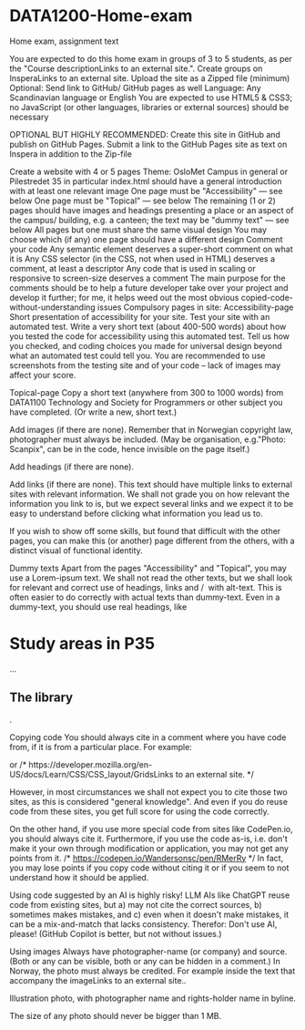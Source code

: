 # DATA1200-Home-exam

Home exam, assignment text
 

You are expected to do this home exam in groups of 3 to 5 students, as per the "Course descriptionLinks to an external site.".
Create groups on InsperaLinks to an external site.
Upload the site as a Zipped file (minimum)
Optional: Send link to GitHub/ GitHub pages as well
Language: Any Scandinavian language or English
You are expected to use HTML5 & CSS3; no JavaScript (or other languages, libraries or external sources) should be necessary
 

OPTIONAL BUT HIGHLY RECOMMENDED:
Create this site in GitHub and publish on GitHub Pages.
Submit a link to the GitHub Pages site as text on Inspera in addition to the Zip-file
 

Create a website with 4 or 5 pages
Theme: OsloMet Campus in general or Pilestredet 35 in particular
index.html should have a general introduction with at least one relevant image
One page must be "Accessibility" — see below
One page must be "Topical" — see below
The remaining (1 or 2) pages should have images and headings presenting a place or an aspect of the campus/ building, e.g. a canteen; the text may be "dummy text" — see below
All pages but one must share the same visual design
You may choose which (if any) one page should have a different design
Comment your code
Any semantic element deserves a super-short comment on what it is
Any CSS selector (in the CSS, not when used in HTML) deserves a comment, at least a descriptor
Any code that is used in scaling or responsive to screen-size deserves a comment
The main purpose for the comments should be to help a future developer take over your project and develop it further; for me, it helps weed out the most obvious copied-code-without-understanding issues
Compulsory pages in site:
Accessibility-page
Short presentation of accessibility for your site. Test your site with an automated test. Write a very short text (about 400-500 words) about how you tested the code for accessibility using this automated test. Tell us how you checked, and coding choices you made for universal design beyond what an automated test could tell you. You are recommended to use screenshots from the testing site and of your code – lack of images may affect your score.

Topical-page
Copy a short text (anywhere from 300 to 1000 words) from DATA1100 Technology and Society for Programmers or other subject you have completed. (Or write a new, short text.)

Add images (if there are none). Remember that in Norwegian copyright law, photographer must always be included. (May be organisation, e.g."Photo: Scanpix", can be in the code, hence invisible on the page itself.)

Add headings (if there are none).

Add links (if there are none). This text should have multiple links to external sites with relevant information. We shall not grade you on how relevant the information you link to is, but we expect several links and we expect it to be easy to understand before clicking what information you lead us to.

If you wish to show off some skills, but found that difficult with the other pages, you can make this (or another) page different from the others, with a distinct visual of functional identity.

Dummy texts
Apart from the pages "Accessibility" and "Topical", you may use a Lorem-ipsum text. We shall not read the other texts, but we shall look for relevant and correct use of headings, links and <picture>/ <img> with alt-text. This is often easier to do correctly with actual texts than dummy-text. Even in a dummy-text, you should use real headings, like <h1>Study areas in P35</h1>…<h2>The library</h2>.

Copying code
You should always cite in a comment where you have code from, if it is from a particular place. For example:
<!-- https://www.w3schools.com/html/html_images_picture.aspLinks to an external site. --> or /* https://developer.mozilla.org/en-US/docs/Learn/CSS/CSS_layout/GridsLinks to an external site. */

However, in most circumstances we shall not expect you to cite those two sites, as this is considered "general knowledge". And even if you do reuse code from these sites, you get full score for using the code correctly.

On the other hand, if you use more special code from sites like CodePen.io, you should always cite it. Furthermore, if you use the code as-is, i.e. don't make it your own through modification or application, you may not get any points from it.
/* https://codepen.io/Wandersonsc/pen/RMerRy */ In fact, you may lose points if you copy code without citing it or if you seem to not understand how it should be applied.

Using code suggested by an AI is highly risky! LLM AIs like ChatGPT reuse code from existing sites, but a) may not cite the correct sources, b) sometimes makes mistakes, and c) even when it doesn't make mistakes, it can be a mix-and-match that lacks consistency. Therefor: Don't use AI, please! (GitHub Copilot is better, but not without issues.)

Using images
Always have photographer-name (or company) and source. (Both or any can be visible, both or any can be hidden in a comment.) In Norway, the photo must always be credited. For example inside the text that accompany the imageLinks to an external site..

Illustration photo, with photographer name and rights-holder name in byline.

The size of any photo should never be bigger than 1 MB.
